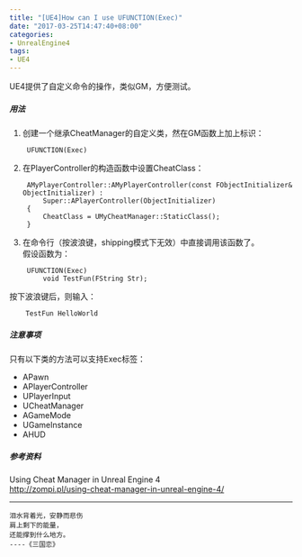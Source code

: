 ```yaml
---
title: "[UE4]How can I use UFUNCTION(Exec)"
date: "2017-03-25T14:47:40+08:00"
categories:
- UnrealEngine4
tags:
- UE4
---
```


UE4提供了自定义命令的操作，类似GM，方便测试。

##### 用法
1. 创建一个继承CheatManager的自定义类，然在GM函数上加上标识：

        UFUNCTION(Exec)
    
2. 在PlayerController的构造函数中设置CheatClass：

        AMyPlayerController::AMyPlayerController(const FObjectInitializer& ObjectInitializer) :
            Super::APlayerController(ObjectInitializer)
        {
            CheatClass = UMyCheatManager::StaticClass();
        }

3. 在命令行（按波浪键，shipping模式下无效）中直接调用该函数了。  
假设函数为：

        UFUNCTION(Exec)
            void TestFun(FString Str);
按下波浪键后，则输入：

        TestFun HelloWorld

##### 注意事项
只有以下类的方法可以支持Exec标签：

+ APawn
+ APlayerController
+ UPlayerInput
+ UCheatManager
+ AGameMode
+ UGameInstance
+ AHUD

##### 参考资料
Using Cheat Manager in Unreal Engine 4  
http://zompi.pl/using-cheat-manager-in-unreal-engine-4/

***
`泪水背着光，安静而悲伤`  
`肩上剩下的能量，`  
`还能撑到什么地方。`  
`----《三国恋》`